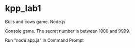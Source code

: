 # kpp_lab1
Bulls and cows game. Node.js

Console game. 
The secret number is between 1000 and 9999.

Run "node app.js" in Command Prompt
